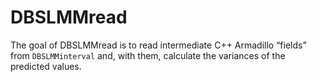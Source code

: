 
<!-- README.md is generated from README.Rmd. Please edit that file -->

# DBSLMMread

<!-- badges: start -->
<!-- badges: end -->

The goal of DBSLMMread is to read intermediate C++ Armadillo “fields”
from `DBSLMMinterval` and, with them, calculate the variances of the
predicted values.

